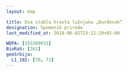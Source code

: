```yaml
---
layout: map

title: Dva stabla hrasta lužnjaka „Đurđevak“
designation: Spomenik prirode
last_modified_at: 2018-06-02T23:12:20+02:00

WDPA: [555589031]
BioRaS: [261]
geoSrbija:
  L1_182: [70, 71]
---
```

